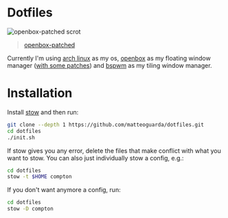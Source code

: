 # Dotfiles

![openbox-patched scrot](https://user-images.githubusercontent.com/40271651/42960069-11335e0c-8b8b-11e8-96ca-be82774ff0a3.png)
> [openbox-patched]

Currently I'm using [arch linux] as my os, [openbox] as my floating window manager ([with some patches]) and [bspwm] as my tiling window manager.

# Installation

Install [stow] and then run:
```bash
git clone --depth 1 https://github.com/matteoguarda/dotfiles.git
cd dotfiles
./init.sh
```

If stow gives you any error, delete the files that make conflict with what you want to stow.
You can also just individually stow a config, e.g.:
```bash
cd dotfiles
stow -t $HOME compton
```

If you don't want anymore a config, run:
```bash
cd dotfiles
stow -D compton
```

[arch linux]: https://www.archlinux.org
[openbox]: http://openbox.org/wiki/Main_Page
[openbox-patched]: https://github.com/dylanaraps/openbox-patched
[with some patches]: https://github.com/dylanaraps/openbox-patched
[bspwm]: https://github.com/baskerville/bspwm
[stow]: https://www.gnu.org/software/stow
